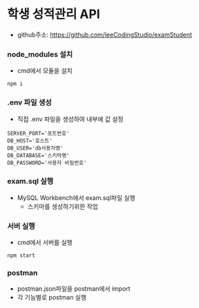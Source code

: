 # 학생 성적관리 API
- github주소: https://github.com/leeCodingStudio/examStudent

### node_modules 설치
- cmd에서 모듈을 설치

```
npm i
```

### .env 파일 생성
- 직접 .env 파일을 생성하여 내부에 값 설정

```
SERVER_PORT='포트번호'
DB_HOST='호스트'
DB_USER='db사용자명'
DB_DATABASE='스키마명'
DB_PASSWORD='사용자 비밀번호'
```

### exam.sql 실행
- MySQL Workbench에서 exam.sql파일 실행
    - 스키마를 생성하기위한 작업

### 서버 실행
- cmd에서 서버를 실행

```
npm start
```

### postman
- postman.json파일을 postman에서 import
- 각 기능별로 postman 실행